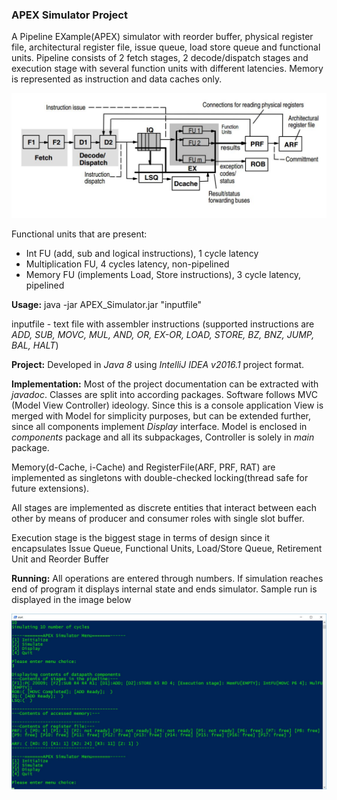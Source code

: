 ### APEX Simulator Project

A Pipeline EXample(APEX) simulator with reorder buffer,
physical register file, architectural register file, issue queue,
load store queue and functional units. Pipeline consists of 2 fetch
stages, 2 decode/dispatch stages and execution stage with several function
units with different latencies. Memory is represented as instruction and
data caches only.

![pipeline](/img/pipeline.JPG "Diagram of implemented pipeline")

Functional units that are present:
* Int FU (add, sub and logical instructions), 1 cycle latency
* Multiplication FU, 4 cycles latency, non-pipelined
* Memory FU (implements Load, Store instructions), 3 cycle latency, pipelined

**Usage:** java -jar APEX_Simulator.jar "inputfile"

inputfile - text file with assembler instructions (supported instructions
are _ADD, SUB, MOVC, MUL, AND, OR, EX-OR, LOAD, STORE, BZ, BNZ, JUMP, BAL, HALT_)

**Project:** Developed in _Java 8_ using _IntelliJ IDEA v2016.1_ project
format.

**Implementation:** Most of the project documentation can be extracted with
_javadoc_. Classes are split into according packages. Software follows MVC (Model
View Controller) ideology. Since this is a console application View is merged with
Model for simplicity purposes, but can be extended further, since all components
implement _Display_ interface. Model is enclosed in _components_ package and all its
subpackages, Controller is solely in _main_ package.

Memory(d-Cache, i-Cache) and RegisterFile(ARF, PRF, RAT) are implemented as
singletons with double-checked locking(thread safe for future extensions).

All stages are implemented as discrete entities that interact between each other
by means of producer and consumer roles with single slot buffer.

Execution stage is the biggest stage in terms of design since it encapsulates
Issue Queue, Functional Units, Load/Store Queue, Retirement Unit and Reorder Buffer

**Running:** All operations are entered through numbers. If simulation reaches end
of program it displays internal state and ends simulator. Sample run is displayed in
the image below

![sample_run](/img/sample_run.JPG "Sample Run")